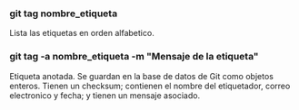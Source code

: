 ### git tag nombre_etiqueta
Lista las etiquetas en orden alfabetico.

### git tag -a nombre_etiqueta -m "Mensaje de la etiqueta"

Etiqueta anotada.
Se guardan en la base de datos de Git como objetos enteros. Tienen un checksum; contienen el nombre del etiquetador, correo electronico y fecha; y tienen un mensaje asociado.